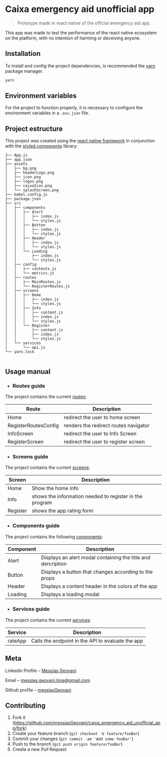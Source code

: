 # Caixa emergency aid unofficial app
> Prototype made in react native of the official emergency aid app.

This app was made to test the performance of the react native ecosystem on the platform, with no intention of harming or deceiving anyone.

## Installation

To install and config the project dependencies, is recommended the [yarn](https://yarnpkg.com/lang/en/) package manager.

```sh
yarn
```

## Environment variables

For the project to function properly, it is necessary to configure the environment variables in a ```.env.json``` file.

## Project estructure

This project was created using the [react native framework](https://reactnative.dev/) in conjunction with the [styled components](https://styled-components.com/) library:

```
├── App.js
├── app.json
├── assets
│   ├── bg.png
│   ├── headerLogo.png
│   ├── icon.png
│   ├── logos.png
│   ├── caixaIcon.png
│   └── splashScreen.png
├── babel.config.js
├── package.json
├── src
│   ├── components
│   │   ├── Alert
│   │   │   ├── index.js
│   │   │   └── styles.js
│   │   ├── Button
│   │   │   ├── index.js
│   │   │   └── styles.js
│   │   ├── Header
│   │   │   ├── index.js
│   │   │   └── styles.js
│   │   └── Loading
│   │       ├── index.js
│   │       └── styles.js
│   ├── config
│   │   ├── contexts.js
│   │   └── metrics.js
│   ├── routes
│   │   ├── MainRoutes.js
│   │   └── RegisterRoutes.js
│   ├── screens
│   │   ├── Home
│   │   │   ├── index.js
│   │   │   └── styles.js
│   │   ├── Info
│   │   │   ├── content.js
│   │   │   ├── index.js
│   │   │   └── styles.js
│   │   └── Register
│   │       ├── content.js
│   │       ├── index.js
│   │       └── styles.js
│   └── services
│       └── api.js
└── yarn.lock


```

## Usage manual

- ### Routes guide

The project contains the current [routes](./src/routes/):

| Route    | Description                                               |
|--------|------------------------------------------------|
| Home   | redirect the user to home screen               |
| RegisterRoutesConfig | renders the redirect routes navigator |
| InfoScreen | redirect the user to Info Screen |
| RegisterScreen | redirect the user to register screen |

- ### Screens guide

The project contains the current [screens](./src/screens/):

| Screen    | Description                                               |
|--------|------------------------------------------------|
| Home   | Show the home info               |
| Info | shows the information needed to register in the program  |
| Register | shows the app rating form |

- ### Components guide

The project contains the following [components](./src/components/):

| Component    | Description                                               |
|--------|------------------------------------------------|
| Alert   | Displays an alert modal containing the title and dercription |
| Button | Displays a button that changes according to the props  |
| Header | Displays a content header in the colors of the app |
| Loading | Displays a loading modal |

- ### Services guide

The project contains the current [services](./src/services/):

| Service    | Description                                               |
|--------|------------------------------------------------|
| rateApp   | Calls the endpoint in the API to evaluate the app |

## Meta

Linkedin Profile – [Messias Geovani](https://www.linkedin.com/in/messias-geovani-00125416a?lipi=urn%3Ali%3Apage%3Ad_flagship3_profile_view_base_contact_details%3BGnSoFwiETD%2BtGrv4dF9mSw%3D%3D) 

Email – messias.geovani.lima@gmail.com

Github profile – [messiasGeovani](https://github.com/messiasGeovani)

## Contributing

1. Fork it (<https://github.com/messiasGeovani/caixa_emergency_aid_unofficial_app/fork>)
2. Create your feature branch (`git checkout -b feature/fooBar`)
3. Commit your changes (`git commit -am 'Add some fooBar'`)
4. Push to the branch (`git push origin feature/fooBar`)
5. Create a new Pull Request
